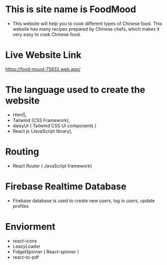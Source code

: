 # This is site name is FoodMood

- This website will help you to cook different types of Chinese food. This website has many recipes prepared by Chinese chefs, which makes it very easy to cook Chinese food.

# Live Website Link

<a>https://food-mood-75832.web.app/</a>

# The language used to create the website

- Html5,
- Tailwind (CSS Framework),
- daisyUI ( Tailwind CSS UI components )
- React js (JavaScript library),

# Routing

- React Router ( JavaScript framework)

# Firebase Realtime Database

- Firebase database is used to create new users, log in users, update profiles

# Enviorment

- react-icons
- LeazyLoader
- FidgetSpinner ( React-spinner )
- react-to-pdf
